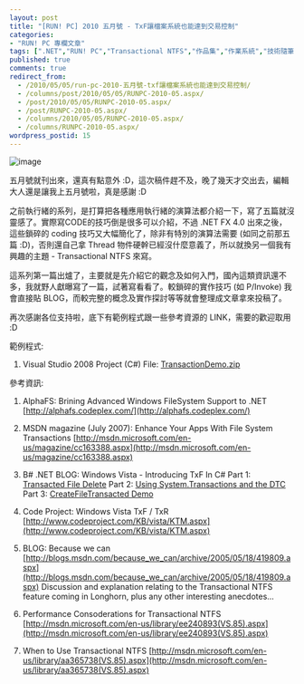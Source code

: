 ```yaml
---
layout: post
title: "[RUN! PC] 2010 五月號 - TxF讓檔案系統也能達到交易控制"
categories:
- "RUN! PC 專欄文章"
tags: [".NET","RUN! PC","Transactional NTFS","作品集","作業系統","技術隨筆","物件導向"]
published: true
comments: true
redirect_from:
  - /2010/05/05/run-pc-2010-五月號-txf讓檔案系統也能達到交易控制/
  - /columns/post/2010/05/05/RUNPC-2010-05.aspx/
  - /post/2010/05/05/RUNPC-2010-05.aspx/
  - /post/RUNPC-2010-05.aspx/
  - /columns/2010/05/05/RUNPC-2010-05.aspx/
  - /columns/RUNPC-2010-05.aspx/
wordpress_postid: 15
---
```


![image](/wp-content/be-files/image_10.png)

五月號就刊出來，還真有點意外 :D，這次稿件趕不及，晚了幾天才交出去，編輯大人還是讓我上五月號啦，真是感謝 :D

之前執行緒的系列，是打算把各種應用執行緒的演算法都介紹一下，寫了五篇就沒靈感了。實際寫CODE的技巧倒是很多可以介紹，不過 .NET FX 4.0 出來之後，這些鎖碎的 coding 技巧又大幅簡化了，除非有特別的演算法需要 (如同之前那五篇 :D)，否則還自己拿 Thread 物件硬幹已經沒什麼意義了，所以就換另一個我有興趣的主題 - Transactional NTFS 來寫。

這系列第一篇出爐了，主要就是先介紹它的觀念及如何入門，國內這類資訊還不多，我就野人獻曝寫了一篇，試著寫看看了。較鎖碎的實作技巧 (如 P/Invoke) 我會直接貼 BLOG，而較完整的概念及實作探討等等就會整理成文章拿來投稿了。

再次感謝各位支持啦，底下有範例程式跟一些參考資源的 LINK，需要的歡迎取用 :D

範例程式:

1. Visual Studio 2008 Project (C#) File: [TransactionDemo.zip](/wp-content/be-files/TransactionDemo.zip)

參考資訊:

1. AlphaFS: Brining Advanced Windows FileSystem Support to .NET
   [http://alphafs.codeplex.com/](http://alphafs.codeplex.com/)

2. MSDN magazine (July 2007): Enhance Your Apps With File System Transactions
   [http://msdn.microsoft.com/en-us/magazine/cc163388.aspx](http://msdn.microsoft.com/en-us/magazine/cc163388.aspx)

3. B# .NET BLOG: Windows Vista - Introducing TxF In C#
   Part 1: [Transacted File Delete](http://community.bartdesmet.net/blogs/bart/archive/2006/11/05/Windows-Vista-_2D00_-Introducing-TxF-in-C_2300_-_2800_part-1_2900_-_2D00_-Transacted-file-delete.aspx)
   Part 2: [Using System.Transactions and the DTC](http://community.bartdesmet.net/blogs/bart/archive/2006/11/19/Windows-Vista-_2D00_-Introducing-TxF-in-C_2300_-_2800_part-2_2900_-_2D00_-Using-System.Transactions-and-the-DTC.aspx)
   Part 3: [CreateFileTransacted Demo](http://community.bartdesmet.net/blogs/bart/archive/2007/02/21/windows-vista-introducing-txf-in-c-part-3-createfiletransacted-demo.aspx)

4. Code Project: Windows Vista TxF / TxR
   [http://www.codeproject.com/KB/vista/KTM.aspx](http://www.codeproject.com/KB/vista/KTM.aspx)

5. BLOG: Because we can
   [http://blogs.msdn.com/because_we_can/archive/2005/05/18/419809.aspx](http://blogs.msdn.com/because_we_can/archive/2005/05/18/419809.aspx)
   Discussion and explanation relating to the Transactional NTFS feature coming in Longhorn, plus any other interesting anecdotes...

6. Performance Consoderations for Transactional NTFS
   [http://msdn.microsoft.com/en-us/library/ee240893(VS.85).aspx](http://msdn.microsoft.com/en-us/library/ee240893(VS.85).aspx)

7. When to Use Transactional NTFS
   [http://msdn.microsoft.com/en-us/library/aa365738(VS.85).aspx](http://msdn.microsoft.com/en-us/library/aa365738(VS.85).aspx)
